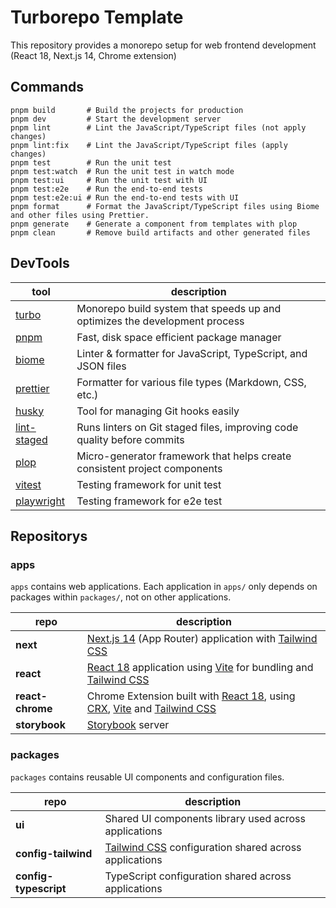 # Turborepo Template

This repository provides a monorepo setup for web frontend development (React 18, Next.js 14, Chrome extension)

## Commands

```
pnpm build       # Build the projects for production
pnpm dev         # Start the development server
pnpm lint        # Lint the JavaScript/TypeScript files (not apply changes)
pnpm lint:fix    # Lint the JavaScript/TypeScript files (apply changes)
pnpm test        # Run the unit test
pnpm test:watch  # Run the unit test in watch mode
pnpm test:ui     # Run the unit test with UI
pnpm test:e2e    # Run the end-to-end tests
pnpm test:e2e:ui # Run the end-to-end tests with UI
pnpm format      # Format the JavaScript/TypeScript files using Biome and other files using Prettier.
pnpm generate    # Generate a component from templates with plop
pnpm clean       # Remove build artifacts and other generated files
```

## DevTools

| tool                                                      | description                                                                |
| --------------------------------------------------------- | -------------------------------------------------------------------------- |
| [turbo](https://turbo.build)                              | Monorepo build system that speeds up and optimizes the development process |
| [pnpm](https://pnpm.io)                                   | Fast, disk space efficient package manager                                 |
| [biome](https://biomejs.dev/)                             | Linter & formatter for JavaScript, TypeScript, and JSON files              |
| [prettier](https://prettier.io/)                          | Formatter for various file types (Markdown, CSS, etc.)                     |
| [husky](https://typicode.github.io/husky/)                | Tool for managing Git hooks easily                                         |
| [lint-staged](https://github.com/lint-staged/lint-staged) | Runs linters on Git staged files, improving code quality before commits    |
| [plop](https://plopjs.com/)                               | Micro-generator framework that helps create consistent project components  |
| [vitest](https://vitest.dev/)                             | Testing framework for unit test                                            |
| [playwright](https://playwright.dev/)                     | Testing framework for e2e test                                             |

## Repositorys

### apps

`apps` contains web applications.
Each application in `apps/` only depends on packages within `packages/`, not on other applications.

| repo             | description                                                                                                                                                                       |
| ---------------- | --------------------------------------------------------------------------------------------------------------------------------------------------------------------------------- |
| **next**         | [Next.js 14](https://nextjs.org/) (App Router) application with [Tailwind CSS](https://tailwindcss.com/)                                                                          |
| **react**        | [React 18](https://react.dev/) application using [Vite](https://vitejs.dev/) for bundling and [Tailwind CSS](https://tailwindcss.com/)                                            |
| **react-chrome** | Chrome Extension built with [React 18](https://react.dev/), using [CRX](https://crxjs.dev/vite-plugin/), [Vite](https://vitejs.dev/) and [Tailwind CSS](https://tailwindcss.com/) |
| **storybook**    | [Storybook](https://storybook.js.org/) server                                                                                                                                     |

### packages

`packages` contains reusable UI components and configuration files.

| repo                  | description                                                                       |
| --------------------- | --------------------------------------------------------------------------------- |
| **ui**                | Shared UI components library used across applications                             |
| **config-tailwind**   | [Tailwind CSS](https://tailwindcss.com/) configuration shared across applications |
| **config-typescript** | TypeScript configuration shared across applications                               |
